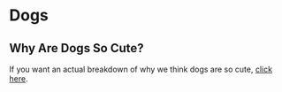 # Dogs
## Why Are Dogs So Cute?
If you want an actual breakdown of why we think dogs are so cute, [click here](https://www.rover.com/blog/science-cute-dogs/).
